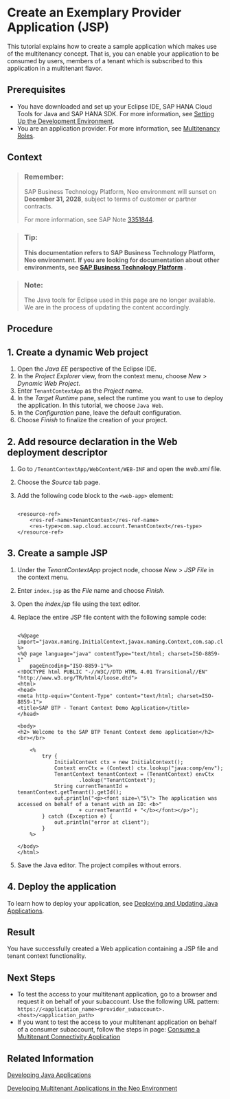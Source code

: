 <!-- loio255422aab2c4459e837d8c22d11b4a54 -->

# Create an Exemplary Provider Application \(JSP\)

This tutorial explains how to create a sample application which makes use of the multitenancy concept. That is, you can enable your application to be consumed by users, members of a tenant which is subscribed to this application in a multitenant flavor.



## Prerequisites

-   You have downloaded and set up your Eclipse IDE, SAP HANA Cloud Tools for Java and SAP HANA SDK. For more information, see [Setting Up the Development Environment](setting-up-the-development-environment-e815ca4.md).
-   You are an application provider. For more information, see [Multitenancy Roles](multitenancy-roles-48b552f.md).



## Context

> ### Remember:  
> SAP Business Technology Platform, Neo environment will sunset on **December 31, 2028**, subject to terms of customer or partner contracts.
> 
> For more information, see SAP Note [3351844](https://me.sap.com/notes/3351844).

> ### Tip:  
> **This documentation refers to SAP Business Technology Platform, Neo environment. If you are looking for documentation about other environments, see [SAP Business Technology Platform](https://help.sap.com/docs/btp/sap-business-technology-platform/sap-business-technology-platform?version=Cloud) .**

> ### Note:  
> The Java tools for Eclipse used in this page are no longer available. We are in the process of updating the content accordingly.

<a name="concept_fg2_nmy_xl"/>

<!-- concept\_fg2\_nmy\_xl -->

## Procedure



<a name="concept_fg2_nmy_xl__section_02D65FD5DB1740B28F2E46E4CCEA71C7"/>

## 1. Create a dynamic Web project

1.  Open the *Java EE* perspective of the Eclipse IDE.
2.  In the *Project Explorer* view, from the context menu, choose *New* \> *Dynamic Web Project*.
3.  Enter `TenantContextApp` as the *Project name*.
4.  In the *Target Runtime* pane, select the runtime you want to use to deploy the application. In this tutorial, we choose `Java Web`.
5.  In the *Configuration* pane, leave the default configuration.
6.  Choose *Finish* to finalize the creation of your project.





## 2. Add resource declaration in the Web deployment descriptor

1.  Go to `/TenantContextApp/WebContent/WEB-INF` and open the *web.xml* file.
2.  Choose the *Source* tab page.
3.  Add the following code block to the `<web-app>` element:

    ```
    
    <resource-ref>
    	<res-ref-name>TenantContext</res-ref-name>
    	<res-type>com.sap.cloud.account.TenantContext</res-type>
    </resource-ref>
    
    ```




## 3. Create a sample JSP

1.  Under the *TenantContextApp* project node, choose *New* \> *JSP File* in the context menu.
2.  Enter `index.jsp` as the *File* name and choose *Finish*.
3.  Open the *index.jsp* file using the text editor.
4.  Replace the entire JSP file content with the following sample code:

    ```
    
    <%@page import="javax.naming.InitialContext,javax.naming.Context,com.sap.cloud.account.TenantContext" %>
    <%@ page language="java" contentType="text/html; charset=ISO-8859-1"
        pageEncoding="ISO-8859-1"%>
    <!DOCTYPE html PUBLIC "-//W3C//DTD HTML 4.01 Transitional//EN" "http://www.w3.org/TR/html4/loose.dtd">
    <html>
    <head>
    <meta http-equiv="Content-Type" content="text/html; charset=ISO-8859-1">
    <title>SAP BTP - Tenant Context Demo Application</title>
    </head>
    
    <body>
    <h2> Welcome to the SAP BTP Tenant Context demo application</h2>
    <br></br>
    
    	<%
    		try {
    			InitialContext ctx = new InitialContext();
    			Context envCtx = (Context) ctx.lookup("java:comp/env");
    			TenantContext tenantContext = (TenantContext) envCtx
    					.lookup("TenantContext");
    			String currentTenantId = tenantContext.getTenant().getId();
    			out.println("<p><font size=\"5\"> The application was accessed on behalf of a tenant with an ID: <b>"
    					+ currentTenantId + "</b></font></p>");
    		} catch (Exception e) {
    			out.println("error at client");
    		}
    	%>
    
    </body>
    </html>
    
    ```

5.  Save the Java editor. The project compiles without errors.



## 4. Deploy the application

To learn how to deploy your application, see [Deploying and Updating Java Applications](deploying-and-updating-java-applications-e5dfbc6.md).



## Result

You have successfully created a Web application containing a JSP file and tenant context functionality.



## Next Steps

-   To test the access to your multitenant application, go to a browser and request it on behalf of your subaccount. Use the following URL pattern: `https://<application_name><provider_subaccount>.<host>/<application_path>`
-   If you want to test the access to your multitenant application on behalf of a consumer subaccount, follow the steps in page: [Consume a Multitenant Connectivity Application](consume-a-multitenant-connectivity-application-d2886a5.md)



## Related Information

[Developing Java Applications](developing-java-applications-ac36e1f.md)

[Developing Multitenant Applications in the Neo Environment](developing-multitenant-applications-in-the-neo-environment-54a7615.md)


